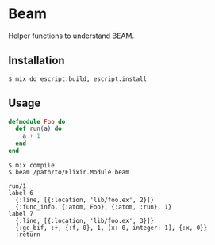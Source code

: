 # Beam

Helper functions to understand BEAM.

## Installation

```
$ mix do escript.build, escript.install
```

## Usage

```Elixir
defmodule Foo do
  def run(a) do
    a + 1
  end
end
```

```
$ mix compile
$ beam /path/to/Elixir.Module.beam

run/1
label 6
  {:line, [{:location, 'lib/foo.ex', 2}]}
  {:func_info, {:atom, Foo}, {:atom, :run}, 1}
label 7
  {:line, [{:location, 'lib/foo.ex', 3}]}
  {:gc_bif, :+, {:f, 0}, 1, [x: 0, integer: 1], {:x, 0}}
  :return
```
